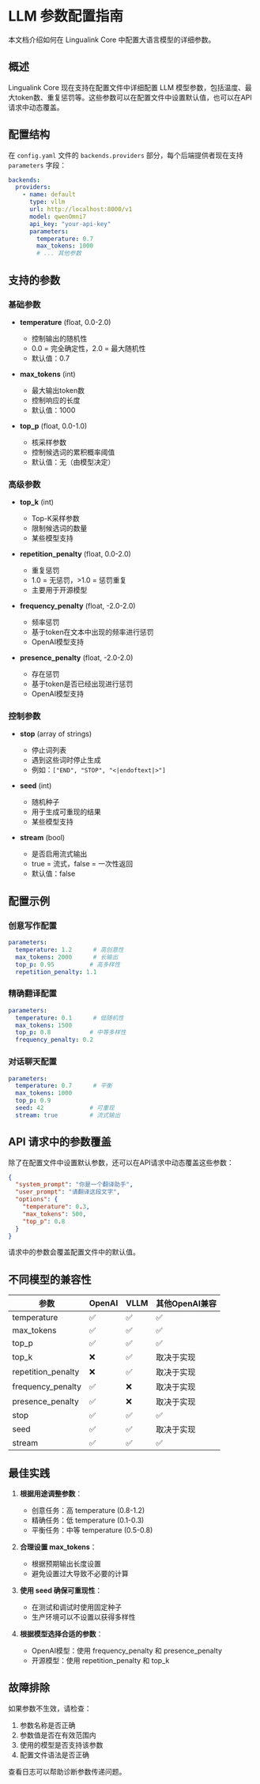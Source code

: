 # LLM 参数配置指南

本文档介绍如何在 Lingualink Core 中配置大语言模型的详细参数。

## 概述

Lingualink Core 现在支持在配置文件中详细配置 LLM 模型参数，包括温度、最大token数、重复惩罚等。这些参数可以在配置文件中设置默认值，也可以在API请求中动态覆盖。

## 配置结构

在 `config.yaml` 文件的 `backends.providers` 部分，每个后端提供者现在支持 `parameters` 字段：

```yaml
backends:
  providers:
    - name: default
      type: vllm
      url: http://localhost:8000/v1
      model: qwenOmni7
      api_key: "your-api-key"
      parameters:
        temperature: 0.7
        max_tokens: 1000
        # ... 其他参数
```

## 支持的参数

### 基础参数

- **temperature** (float, 0.0-2.0)
  - 控制输出的随机性
  - 0.0 = 完全确定性，2.0 = 最大随机性
  - 默认值：0.7

- **max_tokens** (int)
  - 最大输出token数
  - 控制响应的长度
  - 默认值：1000

- **top_p** (float, 0.0-1.0)
  - 核采样参数
  - 控制候选词的累积概率阈值
  - 默认值：无（由模型决定）

### 高级参数

- **top_k** (int)
  - Top-K采样参数
  - 限制候选词的数量
  - 某些模型支持

- **repetition_penalty** (float, 0.0-2.0)
  - 重复惩罚
  - 1.0 = 无惩罚，>1.0 = 惩罚重复
  - 主要用于开源模型

- **frequency_penalty** (float, -2.0-2.0)
  - 频率惩罚
  - 基于token在文本中出现的频率进行惩罚
  - OpenAI模型支持

- **presence_penalty** (float, -2.0-2.0)
  - 存在惩罚
  - 基于token是否已经出现进行惩罚
  - OpenAI模型支持

### 控制参数

- **stop** (array of strings)
  - 停止词列表
  - 遇到这些词时停止生成
  - 例如：`["END", "STOP", "<|endoftext|>"]`

- **seed** (int)
  - 随机种子
  - 用于生成可重现的结果
  - 某些模型支持

- **stream** (bool)
  - 是否启用流式输出
  - true = 流式，false = 一次性返回
  - 默认值：false

## 配置示例

### 创意写作配置
```yaml
parameters:
  temperature: 1.2      # 高创意性
  max_tokens: 2000      # 长输出
  top_p: 0.95          # 高多样性
  repetition_penalty: 1.1
```

### 精确翻译配置
```yaml
parameters:
  temperature: 0.1      # 低随机性
  max_tokens: 1500
  top_p: 0.8           # 中等多样性
  frequency_penalty: 0.2
```

### 对话聊天配置
```yaml
parameters:
  temperature: 0.7      # 平衡
  max_tokens: 1000
  top_p: 0.9
  seed: 42             # 可重现
  stream: true         # 流式输出
```

## API 请求中的参数覆盖

除了在配置文件中设置默认参数，还可以在API请求中动态覆盖这些参数：

```json
{
  "system_prompt": "你是一个翻译助手",
  "user_prompt": "请翻译这段文字",
  "options": {
    "temperature": 0.3,
    "max_tokens": 500,
    "top_p": 0.8
  }
}
```

请求中的参数会覆盖配置文件中的默认值。

## 不同模型的兼容性

| 参数 | OpenAI | VLLM | 其他OpenAI兼容 |
|------|--------|------|----------------|
| temperature | ✅ | ✅ | ✅ |
| max_tokens | ✅ | ✅ | ✅ |
| top_p | ✅ | ✅ | ✅ |
| top_k | ❌ | ✅ | 取决于实现 |
| repetition_penalty | ❌ | ✅ | 取决于实现 |
| frequency_penalty | ✅ | ❌ | 取决于实现 |
| presence_penalty | ✅ | ❌ | 取决于实现 |
| stop | ✅ | ✅ | ✅ |
| seed | ✅ | ✅ | 取决于实现 |
| stream | ✅ | ✅ | ✅ |

## 最佳实践

1. **根据用途调整参数**：
   - 创意任务：高 temperature (0.8-1.2)
   - 精确任务：低 temperature (0.1-0.3)
   - 平衡任务：中等 temperature (0.5-0.8)

2. **合理设置 max_tokens**：
   - 根据预期输出长度设置
   - 避免设置过大导致不必要的计算

3. **使用 seed 确保可重现性**：
   - 在测试和调试时使用固定种子
   - 生产环境可以不设置以获得多样性

4. **根据模型选择合适的参数**：
   - OpenAI模型：使用 frequency_penalty 和 presence_penalty
   - 开源模型：使用 repetition_penalty 和 top_k

## 故障排除

如果参数不生效，请检查：

1. 参数名称是否正确
2. 参数值是否在有效范围内
3. 使用的模型是否支持该参数
4. 配置文件语法是否正确

查看日志可以帮助诊断参数传递问题。
